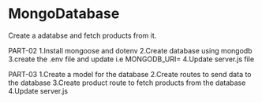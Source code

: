# MongoDatabase

Create a adatabse and fetch products from it.

PART-02
1.Install mongoose and dotenv
2.Create database using mongodb
3.create the .env file and update i.e MONGODB_URI=<database url here>
4.Update server.js file




PART-03
1.Create a model for the database
2.Create routes to send data to the database
3.Create product route to fetch products from the database
4.Update server.js
